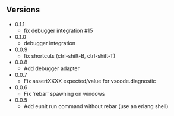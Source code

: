 
## Versions
* 0.1.1
	- fix debugger integration #15
* 0.1.0
	- debugger integration
* 0.0.9
	- fix shortcuts (ctrl-shift-B, ctrl-shift-T)
* 0.0.8
	- Add debugger adapter  
* 0.0.7
	- Fix assertXXXX expected/value for vscode.diagnostic 
* 0.0.6
	- Fix 'rebar' spawning on windows
* 0.0.5
	- Add eunit run command without rebar (use an erlang shell)
